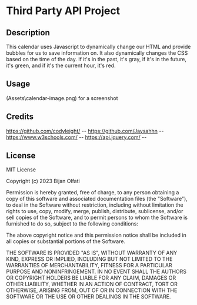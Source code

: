# Third Party API Project

## Description

This calendar uses Javascript to dynamically change our HTML and provide bubbles for us to save information on.  It also dynamically changes the CSS based on the time of the day.  If it's in the past, it's gray, if it's in the future, it's green, and if it's the current hour, it's red. 

## Usage

(Assets\calendar-image.png) for a screenshot


## Credits

https://github.com/codyleight/ -- 
https://github.com/Jaysahhn --
https://www.w3schools.com/ --
https://api.jquery.com/ --


## License

MIT License

Copyright (c) 2023 Bijan Olfati

Permission is hereby granted, free of charge, to any person obtaining a copy
of this software and associated documentation files (the "Software"), to deal
in the Software without restriction, including without limitation the rights
to use, copy, modify, merge, publish, distribute, sublicense, and/or sell
copies of the Software, and to permit persons to whom the Software is
furnished to do so, subject to the following conditions:

The above copyright notice and this permission notice shall be included in all
copies or substantial portions of the Software.

THE SOFTWARE IS PROVIDED "AS IS", WITHOUT WARRANTY OF ANY KIND, EXPRESS OR
IMPLIED, INCLUDING BUT NOT LIMITED TO THE WARRANTIES OF MERCHANTABILITY,
FITNESS FOR A PARTICULAR PURPOSE AND NONINFRINGEMENT. IN NO EVENT SHALL THE
AUTHORS OR COPYRIGHT HOLDERS BE LIABLE FOR ANY CLAIM, DAMAGES OR OTHER
LIABILITY, WHETHER IN AN ACTION OF CONTRACT, TORT OR OTHERWISE, ARISING FROM,
OUT OF OR IN CONNECTION WITH THE SOFTWARE OR THE USE OR OTHER DEALINGS IN THE
SOFTWARE.
